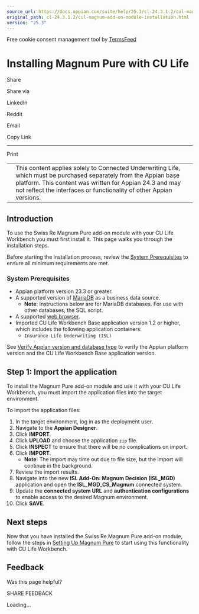 ```yaml
---
source_url: https://docs.appian.com/suite/help/25.3/cl-24.3.1.2/cul-magnum-add-on-module-installation.html
original_path: cl-24.3.1.2/cul-magnum-add-on-module-installation.html
version: "25.3"
---
```


Free cookie consent management tool by [TermsFeed](https://www.termsfeed.com/)

# Installing Magnum Pure with CU Life

Share

Share via

LinkedIn

Reddit

Email

Copy Link

* * *

Print

<table><tbody><tr><td><i class="fa fa-check-square-o" aria-hidden="true"></i></td><td>This content applies solely to Connected Underwriting Life, which must be purchased separately from the Appian base platform. This content was written for Appian 24.3 and may not reflect the interfaces or functionality of other Appian versions.</td></tr></tbody></table>

## Introduction

To use the Swiss Re Magnum Pure add-on module with your CU Life Workbench you must first install it. This page walks you through the installation steps.

Before starting the installation process, review the [System Prerequisites](#system-prerequisites) to ensure all minimum requirements are met.

### System Prerequisites

-   Appian platform version 23.3 or greater.
-   A supported version of [MariaDB](../System_Requirements.html#databases) as a business data source.
    -   **Note**: Instructions below are for MariaDB databases. For use with other databases, the SQL script.
-   A supported [web browser](../System_Requirements.html#web-browsers).
-   Imported CU Life Workbench Base application version 1.2 or higher, which includes the following application containers:
    -   `Insurance Life Underwriting (ISL)`

See [Verify Appian version and database type](installing-cu-life.html#verify-the-appian-version-and-database-type) to verify the Appian platform version and the CU Life Workbench Base application version.

## Step 1: Import the application

To install the Magnum Pure add-on module and use it with your CU Life Workbench, you must import the application files into the target environment.

To import the application files:

1.  In the target environment, log in as the deployment user.
2.  Navigate to the **Appian Designer**.
3.  Click **IMPORT**.
4.  Click **UPLOAD** and choose the application `zip` file.
5.  Click **INSPECT** to ensure that there will be no complications on import.
6.  Click **IMPORT**.
    -   **Note**: The import may time out due to file size, but the import will continue in the background.
7.  Review the import results.
8.  Navigate into the new **ISL Add-On: Magnum Decision (ISL\_MGD)** application and open the **ISL\_MGD\_CS\_Magnum** connected system.
9.  Update the **connected system URL** and **authentication configurations** to enable access to the desired Magnum environment.
10.  Click **SAVE**.

## Next steps

Now that you have installed the Swiss Re Magnum Pure add-on module, follow the steps in [Setting Up Magnum Pure](cul-magnum-add-on-module-setup.html) to start using this functionality with CU Life Workbench.

## Feedback

Was this page helpful?

SHARE FEEDBACK

Loading...